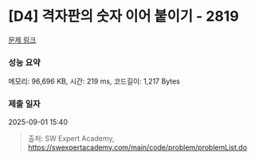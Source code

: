 # [D4] 격자판의 숫자 이어 붙이기 - 2819 

[문제 링크](https://swexpertacademy.com/main/code/problem/problemDetail.do?contestProbId=AV7I5fgqEogDFAXB) 

### 성능 요약

메모리: 96,696 KB, 시간: 219 ms, 코드길이: 1,217 Bytes

### 제출 일자

2025-09-01 15:40



> 출처: SW Expert Academy, https://swexpertacademy.com/main/code/problem/problemList.do